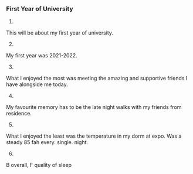 ### First Year of University
1.
This will be about my first year of university.

2.
My first year was 2021-2022.

3.
What I enjoyed the most was meeting the amazing and supportive friends I have alongside me today.

4.
My favourite memory has to be the late night walks with my friends from residence.

5.
What I enjoyed the least was the temperature in my dorm at expo. Was a steady 85 fah every. single. night.

6.
B overall, F quality of sleep
